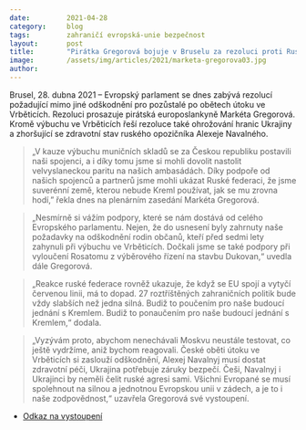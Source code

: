 ```yaml
---
date:         2021-04-28
category:     blog
tags:         zahraničí evropská-unie bezpečnost
layout:       post
title:        "Pirátka Gregorová bojuje v Bruselu za rezoluci proti Rusku"
image:        /assets/img/articles/2021/marketa-gregorova03.jpg
author:       
---
```





Brusel, 28. dubna 2021 – Evropský parlament se dnes zabývá rezolucí požadující mimo jiné odškodnění pro pozůstalé po obětech útoku ve Vrběticích. Rezoluci prosazuje pirátská europoslankyně Markéta Gregorová. Kromě výbuchu ve Vrběticích řeší rezoluce také ohrožování hranic Ukrajiny a zhoršující se zdravotní stav ruského opozičníka Alexeje Navalného. 

> „V kauze výbuchu muničních skladů se za Českou republiku postavili naši spojenci, a i díky tomu jsme si mohli dovolit nastolit velvyslaneckou paritu na našich ambasádách. Díky podpoře od našich spojenců a partnerů jsme mohli ukázat Ruské federaci, že jsme suverénní země, kterou nebude Kreml používat, jak se mu zrovna hodí,” řekla dnes na plenárním zasedání Markéta Gregorová.

> „Nesmírně si vážím podpory, které se nám dostává od celého Evropského parlamentu. Nejen, že do usnesení byly zahrnuty naše požadavky na odškodnění rodin občanů, kteří před sedmi lety zahynuli při výbuchu ve Vrběticích. Dočkali jsme se také podpory při vyloučení Rosatomu z výběrového řízení na stavbu Dukovan,“ uvedla dále Gregorová.

> „Reakce ruské federace rovněž ukazuje, že když se EU spojí a vytyčí červenou linii, má to dopad. 27 roztříštěných zahraničních politik bude vždy slabších než jedna silná. Budiž to poučením pro naše budoucí jednání s Kremlem. Budiž to ponaučením pro naše budoucí jednání s Kremlem,“ dodala.

> „Vyzývám proto, abychom nenechávali Moskvu neustále testovat, co ještě vydržíme, aniž bychom reagovali. České oběti útoku ve Vrběticích si zaslouží odškodnění, Alexej Navalnyj musí dostat zdravotní péči, Ukrajina potřebuje záruky bezpečí. Češi, Navalnyj i Ukrajinci by neměli čelit ruské agresi sami. Všichni Evropané se musí spolehnout na silnou a jednotnou Evropskou unii v zádech, a je to i naše zodpovědnost,“ uzavřela Gregorová své vystoupení.

* [Odkaz na vystoupení](https://www.facebook.com/MEPGregorova/posts/2908432206097628)

